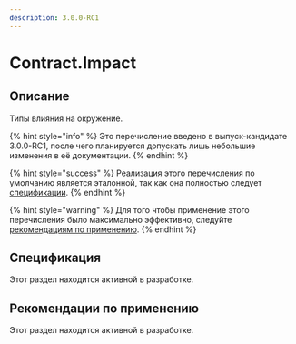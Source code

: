 ```yaml
---
description: 3.0.0-RC1
---
```


# Contract.Impact

## Описание <a href="#description" id="description"></a>

Типы влияния на окружение.

{% hint style="info" %}
Это перечисление введено в выпуск-кандидате 3.0.0-RC1, после чего планируется допускать лишь небольшие изменения в её документации.
{% endhint %}

{% hint style="success" %}
Реализация этого перечисления по умолчанию является эталонной, так как она полностью следует [спецификации](./#specification).
{% endhint %}

{% hint style="warning" %}
Для того чтобы применение этого перечисления было максимально эффективно, следуйте [рекомендациям по применению](./#recommendations).
{% endhint %}

## Спецификация <a href="#specification" id="specification"></a>

Этот раздел находится активной в разработке.

## Рекомендации по применению <a href="#recommendations" id="recommendations"></a>

Этот раздел находится активной в разработке.
